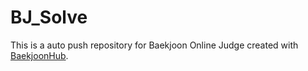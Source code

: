 # BJ_Solve
This is a auto push repository for Baekjoon Online Judge created with [BaekjoonHub](https://github.com/BaekjoonHub/BaekjoonHub).
